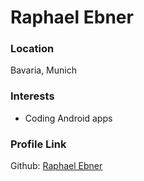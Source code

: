 # Raphael Ebner

### Location

Bavaria, Munich

### Interests

* Coding Android apps

### Profile Link

Github:
[Raphael Ebner](https://github.com/rafi0101)
